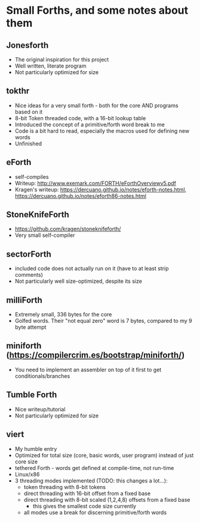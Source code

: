 # Small Forths, and some notes about them

## Jonesforth
* The original inspiration for this project
* Well written, literate program
* Not particularly optimized for size

## tokthr
* Nice ideas for a very small forth - both for the core AND programs based on it
* 8-bit Token threaded code, with a 16-bit lookup table
* Introduced the concept of a primitive/forth word break to me
* Code is a bit hard to read, especially the macros used for defining new words
* Unfinished

## eForth
* self-compiles
* Writeup: http://www.exemark.com/FORTH/eForthOverviewv5.pdf
* Kragen's writeup: https://dercuano.github.io/notes/eforth-notes.html, https://dercuano.github.io/notes/eforth86-notes.html

## StoneKnifeForth
* https://github.com/kragen/stoneknifeforth/
* Very small self-compiler

## sectorForth
* included code does not actually run on it (have to at least strip comments)
* Not particularly well size-optimized, despite its size

## milliForth
* Extremely small, 336 bytes for the core
* Golfed words. Their "not equal zero" word is 7 bytes, compared to my 9 byte attempt

## miniforth (https://compilercrim.es/bootstrap/miniforth/)
* You need to implement an assembler on top of it first to get conditionals/branches

## Tumble Forth
* Nice writeup/tutorial
* Not particularly optimized for size

## viert
* My humble entry
* Optimized for total size (core, basic words, user program) instead of just core size
* tethered Forth - words get defined at compile-time, not run-time
* Linux/x86
* 3 threading modes implemented (TODO: this changes a lot...):
  * token threading with 8-bit tokens
  * direct threading with 16-bit offset from a fixed base
  * direct threading with 8-bit scaled (1,2,4,8) offsets from a fixed base
    * this gives the smallest code size currently
  * all modes use a break for discerning primitive/forth words
